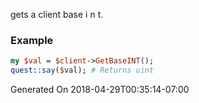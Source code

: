 gets a client base i n t.
### Example

```perl
my $val = $client->GetBaseINT();
quest::say($val); # Returns uint
```


Generated On 2018-04-29T00:35:14-07:00